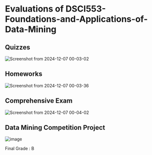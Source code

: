 # Evaluations of DSCI553-Foundations-and-Applications-of-Data-Mining 

## Quizzes

![Screenshot from 2024-12-07 00-03-02](https://github.com/user-attachments/assets/2b26d977-13da-4769-88f1-362420323e35)


## Homeworks

![Screenshot from 2024-12-07 00-03-36](https://github.com/user-attachments/assets/a50670e8-ad67-4c03-8636-f3034e8f27c8)


## Comprehensive Exam

![Screenshot from 2024-12-07 00-04-02](https://github.com/user-attachments/assets/e189ab7f-3ff4-4ea4-9856-b85c6a9477d1)

## Data Mining Competition Project

![image](https://github.com/user-attachments/assets/88d1086f-0008-405c-a7d4-0de6cff06d05)


Final Grade : B
